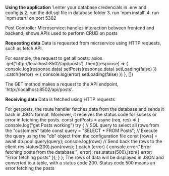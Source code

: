 **Using the application**
  1.enter your database credencials in .env and config.js
  2. run the ddl.sql file in database folder
  3. run 'npm install'
  4. run 'npm start' on port 5302

Post Controller Microservice: handles interaction between frontend and backend, shows APIs used to perform CRUD on posts

**Requesting data**
Data is requested from micrservice using HTTP requests, such as fetch API. 

For example, the request to get all posts:
axios
      .get('http://localhost:8502/api/posts')
      .then((response) => {
		console.log(response.data)
        setPosts(response.data)
        setLoading(false)
      })
      .catch((error) => {
        console.log(error)
        setLoading(false)
      })
  }, [])

The GET method makes a request to the API endpoint, 'http://localhost:8502/api/posts'. 

**Receiving data**
Data is fetched using HTTP requests

For get posts, the route handler fetches data from the database and sends it back in JSON format. Moreover, it receives the status code for sucess or error in fetching the posts.
const getPosts = async (req, res) => {
  console.log("get Posts working")
  try {
    // SQL query to select all rows from the "customers" table
    const query = "SELECT * FROM Posts";
    // Execute the query using the "db" object from the configuration file
    const [rows] = await db.pool.query(query);
    console.log(rows)
    // Send back the rows to the client
    res.status(200).json(rows);
  } catch (error) {
    console.error("Error fetching posts from the database:", error);
    res.status(500).json({ error: "Error fetching posts" });
  }
};
The rows of data will be displayed in JSON and converted to a table, with a status code 200. Status code 500 means an error fetching the posts
